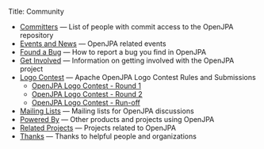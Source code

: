 Title: Community

<a name="Community"></a>

<UL>
<LI><A href="committers.html" title="Committers">Committers</A> &mdash; <SPAN class="smalltext">List of people with commit access to the OpenJPA repository</SPAN></LI>
<LI><A href="events-and-news.html" title="Events and News">Events and News</A> &mdash; <SPAN class="smalltext">OpenJPA related events</SPAN></LI>
<LI><A href="found-a-bug.html" title="Found a Bug">Found a Bug</A> &mdash; <SPAN class="smalltext">How to report a bug you find in OpenJPA</SPAN></LI>
<LI><A href="get-involved.html" title="Get Involved">Get Involved</A> &mdash; <SPAN class="smalltext">Information on getting involved with the OpenJPA project</SPAN></LI>
<LI><A href="logo-contest.html" title="Logo Contest">Logo Contest</A> &mdash; <SPAN class="smalltext">Apache OpenJPA Logo Contest Rules and Submissions</SPAN>
<UL>
  <LI><A href="openjpa-logo-contest-round-1.html" title="OpenJPA Logo Contest - Round 1">OpenJPA Logo Contest - Round 1</A></LI>
  <LI><A href="openjpa-logo-contest-round-2.html" title="OpenJPA Logo Contest - Round 2">OpenJPA Logo Contest - Round 2</A></LI>
  <LI><A href="openjpa-logo-contest-run-off.html" title="OpenJPA Logo Contest - Run-off">OpenJPA Logo Contest - Run-off</A></LI>
</UL></LI>
<LI><A href="mailing-lists.html" title="Mailing Lists">Mailing Lists</A> &mdash; <SPAN class="smalltext">Mailing lists for OpenJPA discussions</SPAN></LI>
<LI><A href="powered-by.html" title="Powered By">Powered By</A> &mdash; <SPAN class="smalltext">Other products and projects using OpenJPA</SPAN></LI>
<LI><A href="related-projects.html" title="Related Projects">Related Projects</A> &mdash; <SPAN class="smalltext">Projects related to OpenJPA</SPAN></LI>
<LI><A href="thanks.html" title="Thanks">Thanks</A> &mdash; <SPAN class="smalltext">Thanks to helpful people and organizations</SPAN></LI></UL>

